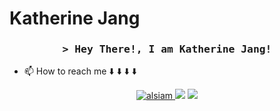 # Katherine Jang
<!-- Intro  -->
<h3 align="center">
        <samp>&gt; Hey There!, I am Katherine Jang!
<!--                 <b><a target="_blank" href="https://alsiam.com">Al Siam</a></b> -->
        </samp>
</h3>

-  📫 How to reach me ⬇️ ⬇️ ⬇️ ⬇️

<p align="center">
<!--  <a href="https://alsiam.com" target="blank">
  <img src="https://img.shields.io/badge/Website-DC143C?style=for-the-badge&logo=medium&logoColor=white" alt="alsiam" />
 </a> -->
 <a href="https://www.linkedin.com/in/heeju-jang-47b818268/" target="_blank">
  <img src="https://img.shields.io/badge/LinkedIn-0077B5?style=for-the-badge&logo=linkedin&logoColor=white" alt="alsiam"/>
 </a>
 <!-- <a href="https://dev.to/alsiam" target="_blank">
  <img src="https://img.shields.io/badge/dev.to-0A0A0A?style=for-the-badge&logo=dev.to&logoColor=white" alt="alsiam" />
 </a> -->
<!--  <a href="https://twitter.com/_alsiam" target="_blank">
  <img src="https://img.shields.io/badge/Twitter-1DA1F2?style=for-the-badge&logo=twitter&logoColor=white" />
 </a>
 <a href="https://instagram.com/_alsiam" target="_blank">
  <img src="https://img.shields.io/badge/Instagram-fe4164?style=for-the-badge&logo=instagram&logoColor=white" alt="alsiam" /> -->
   <a href="mailto:heejuj.dev@gmail.com"><img src="https://img.shields.io/badge/Gmail-D0A9F5?style=for-the-badge&logo=Gmail&logoColor=white&link=mailto:heejuj.dev@gmail.com"/></a>
   <a href="https://apps.apple.com/us/developer/heeju-jang/id1659801777" target="_blank">
  <img src="https://img.shields.io/badge/App_Store-0D96F6?style=for-the-badge&logo=app-store&logoColor=white" />
 </a>
</p>
<br />



<!--
**dev-katherine/dev-katherine** is a ✨ _special_ ✨ repository because its `README.md` (this file) appears on your GitHub profile.

Here are some ideas to get you started:

- 🔭 I’m currently working on ...
- 🌱 I’m currently learning ...
- 👯 I’m looking to collaborate on ...
- 🤔 I’m looking for help with ...
- 💬 Ask me about ...
- 📫 How to reach me: ...
- 😄 Pronouns: ...
- ⚡ Fun fact: ...
-->


